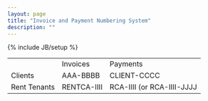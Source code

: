 ```yaml
---
layout: page
title: "Invoice and Payment Numbering System"
description: ""
---
```

{% include JB/setup %}
<table>
<tr><td></td><td>Invoices</td><td>Payments</td></tr>
<tr><td>Clients</td><td>AAA-BBBB</td><td>CLIENT-CCCC</td></tr>
<tr><td>Rent Tenants</td><td>RENTCA-IIII</td><td>RCA-IIII (or RCA-IIII-JJJJ</td></tr>
</table>
